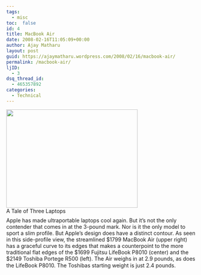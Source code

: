 ```yaml
---
tags: 
  - misc
toc:  false
id: 4
title: MacBook Air
date: 2008-02-16T11:05:09+00:00
author: Ajay Matharu
layout: post
guid: https://ajaymatharu.wordpress.com/2008/02/16/macbook-air/
permalink: /macbook-air/
ljID:
  - 3
dsq_thread_id:
  - 465357892
categories:
  - Technical
---
```

<div class="leadin">
</div>

<div class="leadin">
</div>

<div class="leadin">
  <img width="350" src="https://images.pcworld.com/news/graphics/142187-combinedSides.jpg" height="262" />
</div>

<div class="leadin">
</div>

<div class="leadin">
  A Tale of Three Laptops
</div>

<div style="margin-top:8px;">
  Apple has made ultraportable laptops cool again. But it&#8217;s not the only contender that comes in at the 3-pound mark. Nor is it the only model to sport a slim profile. But Apple&#8217;s design does have a distinct contour. As seen in this side-profile view, the streamlined $1799 MacBook Air (upper right) has a graceful curve to its edges that makes a counterpoint to the more traditional flat edges of the $1699 Fujitsu LifeBook P8010 (center) and the $2149 Toshiba Portege R500 (left). The Air weighs in at 2.9 pounds, as does the LifeBook P8010. The Toshibas starting weight is just 2.4 pounds.
</div>
